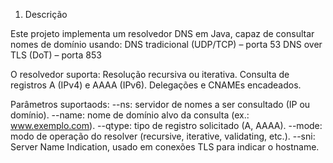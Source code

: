 
1. Descrição

Este projeto implementa um resolvedor DNS em Java, capaz de consultar nomes de domínio usando:
DNS tradicional (UDP/TCP) – porta 53
DNS over TLS (DoT) – porta 853

O resolvedor suporta:
Resolução recursiva ou iterativa.
Consulta de registros A (IPv4) e AAAA (IPv6).
Delegações e CNAMEs encadeados.

Parâmetros suportaods:
--ns: servidor de nomes a ser consultado (IP ou domínio).
--name: nome de domínio alvo da consulta (ex.: www.exemplo.com).
--qtype: tipo de registro solicitado (A, AAAA).
--mode: modo de operação do resolver (recursive, iterative, validating, etc.).
--sni: Server Name Indication, usado em conexões TLS para indicar o hostname.
